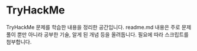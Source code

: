 # TryHackMe
TryHackMe 문제를 학습한 내용을 정리한 공간입니다. readme.md 내용은 주로 문제 풀이 뿐만 아니라 공부한 기술, 알게 된 개념 등을 올려둡니다. 필요에 따라 스크립트를 첨부합니다.

